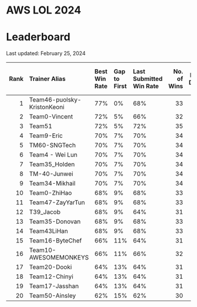 # AWS LOL 2024

# Leaderboard

Last updated: February 25, 2024

|   Rank | Trainer Alias               | Best Win Rate   | Gap to First   | Last Submitted Win Rate   |   No. of Wins |   No. of Draws |   No. of Total Runs |
|-------:|:----------------------------|:----------------|:---------------|:--------------------------|--------------:|---------------:|--------------------:|
|      1 | Team46-puolsky-KristonKeoni | 77%             | 0%             | 68%                       |            33 |              0 |                  48 |
|      2 | Team0-Vincent               | 72%             | 5%             | 66%                       |            32 |              0 |                  48 |
|      3 | Team51                      | 72%             | 5%             | 72%                       |            35 |              0 |                  48 |
|      4 | Team9-Eric                  | 70%             | 7%             | 70%                       |            34 |              0 |                  48 |
|      5 | TM60-SNGTech                | 70%             | 7%             | 70%                       |            34 |              0 |                  48 |
|      6 | Team4 - Wei Lun             | 70%             | 7%             | 70%                       |            34 |              0 |                  48 |
|      7 | Team35_Holden               | 70%             | 7%             | 70%                       |            34 |              0 |                  48 |
|      8 | TM-40-Junwei                | 70%             | 7%             | 70%                       |            34 |              0 |                  48 |
|      9 | Team34-Mikhail              | 70%             | 7%             | 70%                       |            34 |              0 |                  48 |
|     10 | Team0-ZhiHao                | 68%             | 9%             | 68%                       |            33 |              0 |                  48 |
|     11 | Team47-ZayYarTun            | 68%             | 9%             | 68%                       |            33 |              0 |                  48 |
|     12 | T39_Jacob                   | 68%             | 9%             | 64%                       |            31 |              0 |                  48 |
|     13 | Team35-Donovan              | 68%             | 9%             | 68%                       |            33 |              0 |                  48 |
|     14 | Team43LiHan                 | 68%             | 9%             | 68%                       |            33 |              0 |                  48 |
|     15 | Team16-ByteChef             | 66%             | 11%            | 64%                       |            31 |              0 |                  48 |
|     16 | Team10-AWESOMEMONKEYS       | 66%             | 11%            | 66%                       |            32 |              0 |                  48 |
|     17 | Team20-Dooki                | 64%             | 13%            | 64%                       |            31 |              0 |                  48 |
|     18 | Team12-Chinyi               | 64%             | 13%            | 64%                       |            31 |              0 |                  48 |
|     19 | Team17-Jasshan              | 64%             | 13%            | 64%                       |            31 |              0 |                  48 |
|     20 | Team50-Ainsley              | 62%             | 15%            | 62%                       |            30 |              0 |                  48 |